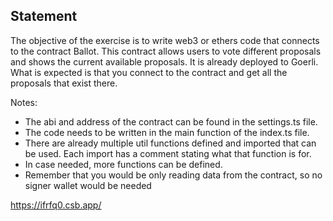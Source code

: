 ## Statement

The objective of the exercise is to write web3 or ethers code that connects to the contract Ballot. This contract allows users to vote different proposals and shows the current available proposals. It is already deployed to Goerli.
What is expected is that you connect to the contract and get all the proposals that exist there.

Notes:

- The abi and address of the contract can be found in the settings.ts file.
- The code needs to be written in the main function of the index.ts file.
- There are already multiple util functions defined and imported that can be used. Each import has a comment stating what that function is for.
- In case needed, more functions can be defined.
- Remember that you would be only reading data from the contract, so no signer wallet would be needed

https://ifrfq0.csb.app/

